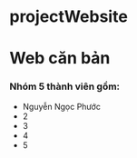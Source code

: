 ﻿# projectWebsite
<h1> Web căn bản </h1>
<h3> Nhóm 5 thành viên gồm: </h3>
<ul> 
<li> Nguyễn Ngọc Phước </li>
<li> 2 </li>
<li> 3 </li>
<li> 4 </li>
<li> 5 </li>
</ul>
